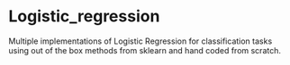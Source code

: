 # Logistic_regression
Multiple implementations of Logistic Regression for classification tasks using out of the box methods from sklearn and hand coded from scratch.
